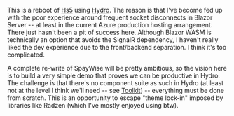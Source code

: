 This is a reboot of [Hs5](https://github.com/adamfoneil/Hs5) using [Hydro](https://usehydro.dev/). The reason is that I've become fed up with the poor experience around frequent socket disconnects in Blazor Server -- at least in the current Azure production hosting arrangement. There just hasn't been a pit of success here. Although Blazor WASM is technically an option that avoids the SignalR dependency, I haven't really liked the dev experience due to the front/backend separation. I think it's too complicated.

A complete re-write of SpayWise will be pretty ambitious, so the vision here is to build a very simple demo that proves we can be productive in Hydro. The challenge is that there's no component suite as such in Hydro (at least not at the level I think we'll need -- see [Toolkit](https://toolkit.usehydro.dev/)) -- everything must be done from scratch. This is an opportunity to escape "theme lock-in" imposed by libraries like Radzen (which I've mostly enjoyed using btw).
